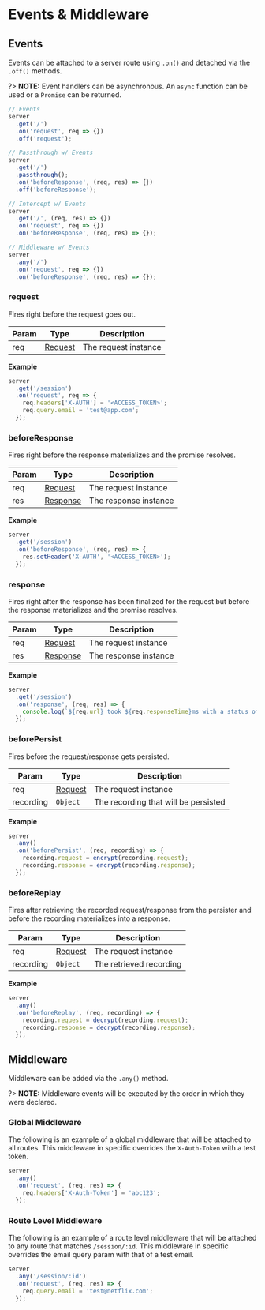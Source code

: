 # Events & Middleware

## Events

Events can be attached to a server route using `.on()` and detached via
the `.off()` methods.

?> __NOTE:__ Event handlers can be asynchronous. An `async` function can be used
or a `Promise` can be returned.

```js
// Events
server
  .get('/')
  .on('request', req => {})
  .off('request');

// Passthrough w/ Events
server
  .get('/')
  .passthrough();
  .on('beforeResponse', (req, res) => {})
  .off('beforeResponse');

// Intercept w/ Events
server
  .get('/', (req, res) => {})
  .on('request', req => {})
  .on('beforeResponse', (req, res) => {});

// Middleware w/ Events
server
  .any('/')
  .on('request', req => {})
  .on('beforeResponse', (req, res) => {});
```

### request

Fires right before the request goes out.

| Param | Type | Description |
|  ---  | ---  |     ---     |
| req | [Request](server/request) | The request instance |

__Example__

```js
server
  .get('/session')
  .on('request', req => {
    req.headers['X-AUTH'] = '<ACCESS_TOKEN>';
    req.query.email = 'test@app.com';
  });
```

### beforeResponse

Fires right before the response materializes and the promise resolves.

| Param | Type | Description |
|  ---  | ---  |     ---     |
| req | [Request](server/request) | The request instance |
| res | [Response](server/response) | The response instance |

__Example__

```js
server
  .get('/session')
  .on('beforeResponse', (req, res) => {
    res.setHeader('X-AUTH', '<ACCESS_TOKEN>');
  });
```

### response

Fires right after the response has been finalized for the request but before
the response materializes and the promise resolves.

| Param | Type | Description |
|  ---  | ---  |     ---     |
| req | [Request](server/request) | The request instance |
| res | [Response](server/response) | The response instance |

__Example__

```js
server
  .get('/session')
  .on('response', (req, res) => {
    console.log(`${req.url} took ${req.responseTime}ms with a status of ${res.statusCode}.`);
  });
```

### beforePersist

Fires before the request/response gets persisted.

| Param | Type | Description |
|  ---  | ---  |     ---     |
| req | [Request](server/request) | The request instance |
| recording | `Object` | The recording that will be persisted |

__Example__

```js
server
  .any()
  .on('beforePersist', (req, recording) => {
    recording.request = encrypt(recording.request);
    recording.response = encrypt(recording.response);
  });
```

### beforeReplay

Fires after retrieving the recorded request/response from the persister
and before the recording materializes into a response.

| Param | Type | Description |
|  ---  | ---  |     ---     |
| req | [Request](server/request) | The request instance |
| recording | `Object` | The retrieved recording |

__Example__

```js
server
  .any()
  .on('beforeReplay', (req, recording) => {
    recording.request = decrypt(recording.request);
    recording.response = decrypt(recording.response);
  });
```

## Middleware

Middleware can be added via the `.any()` method.

?> __NOTE:__ Middleware events will be executed by the order in which they were
declared.

### Global Middleware

The following is an example of a global middleware that will be attached to all
routes. This middleware in specific overrides the `X-Auth-Token` with a test token.

```js
server
  .any()
  .on('request', (req, res) => {
    req.headers['X-Auth-Token'] = 'abc123';
  });
```

### Route Level Middleware

The following is an example of a route level middleware that will be attached to
any route that matches `/session/:id`. This middleware in specific overrides
the email query param with that of a test email.

```js
server
  .any('/session/:id')
  .on('request', (req, res) => {
    req.query.email = 'test@netflix.com';
  });
```
